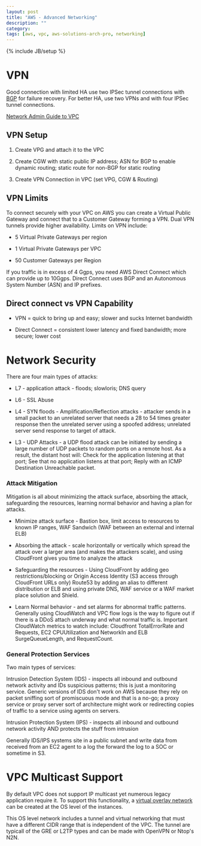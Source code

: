 ```yaml
---
layout: post
title: "AWS - Advanced Networking"
description: ""
category: 
tags: [aws, vpc, aws-solutions-arch-pro, networking]
---
```

{% include JB/setup %}

# VPN

Good connection with limited HA use two IPSec tunnel connections with [BGP](https://en.wikipedia.org/wiki/Border_Gateway_Protocol#Requirements_of_a_router_for_use_of_BGP_for_Internet_and_backbone-of-backbones_purposes) for failure recovery. For better HA, use two VPNs and with four IPSec tunnel connections.

[Network Admin Guide to VPC](http://docs.aws.amazon.com/AmazonVPC/latest/NetworkAdminGuide/Introduction.html)

## VPN Setup

1. Create VPG and attach it to the VPC

2. Create CGW with static public IP address; ASN for BGP to enable dynamic routing; static route for non-BGP for static routing

3. Create VPN Connection in VPC (set VPG, CGW & Routing)

## VPN Limits

To connect securely with your VPC on AWS you can create a Virtual Public Gateway and connect that to a Customer Gateway forming a VPN. Dual VPN tunnels provide higher availability. Limits on VPN include:

- 5 Virtual Private Gateways per region

- 1 Virtual Private Gateways per VPC

- 50 Customer Gateways per Region

If you traffic is in excess of 4 Ggps, you need AWS Direct Connect which can provide up to 10Ggps. Direct Connect uses BGP and an Autonomous System Number (ASN) and IP prefixes. 

## Direct connect vs VPN Capability

- VPN = quick to bring up and easy; slower and sucks Internet bandwidth

- Direct Connect = consistent lower latency and fixed bandwidth; more secure; lower cost


# Network Security

There are four main types of attacks:

* L7 - application attack - floods; slowloris; DNS query

* L6 - SSL Abuse

* L4 - SYN floods - Amplification/Reflection attacks - attacker sends in a small packet to an unrelated server that needs a 28 to 54 times greater response then the unrelated server using a spoofed address; unrelated server send response to target of attack.

* L3 - UDP Attacks - a UDP flood attack can be initiated by sending a large number of UDP packets to random ports on a remote host. As a result, the distant host will: Check for the application listening at that port; See that no application listens at that port; Reply with an ICMP Destination Unreachable packet.

### Attack Mitigation 

Mitigation is all about minimizing the attack surface, absorbing the attack, safeguarding the resources, learning normal behavior and having a plan for attacks.

- Minimize attack surface - Bastion box, limit access to resources to known IP ranges, WAF Sandwich (WAF between an external and internal ELB)

- Absorbing the attack - scale horizontally or vertically which spread the attack over a larger area (and makes the attackers scale), and using CloudFront gives you time to analyze the attack

- Safeguarding the resources - Using CloudFront by adding geo restrictions/blocking or Origin Access Identity (S3 access through CloudFront URLs only) Route53 by adding an alias to different distribution or ELB and using private DNS, WAF service or a WAF market place solution and Shield.

- Learn Normal behavior - and set alarms for abnormal traffic patterns. Generally using CloudWatch and VPC flow logs is the way to figure out if there is a DDoS attach underway and what normal traffic is. Important CloudWatch metrics to watch include: Cloudfront TotalErrorRate and Requests, EC2 CPUUtilization and NetworkIn and ELB SurgeQueueLength, and RequestCount.


### General Protection Services

Two main types of services:

Intrusion Detection System (IDS) - inspects all inbound and outbound network activity and IDs suspicious patterns; this is just a monitoring service. Generic versions of IDS don't work on AWS because they rely on packet sniffing sort of promiscuous mode and that is a no-go; a proxy service or proxy server sort of architecture might work or redirecting copies of traffic to a service using agents on servers.

Intrusion Protection System (IPS) - inspects all inbound and outbound network activity AND protects the stuff from intrusion

Generally IDS/IPS systems site in a public subnet and write data from received from an EC2 agent to a log the forward the log to a SOC or sometime in S3.


# VPC Multicast Support

By default VPC does not support IP multicast yet numerous legacy application require it. To support this functionality, a [virtual overlay network](https://aws.amazon.com/articles/6234671078671125) can be created at the OS level of the instances. 

This OS level network includes a tunnel and virtual networking that must have a different CIDR range that is independent of the VPC. The tunnel are typicall of the GRE or L2TP types and can be made with OpenVPN or Ntop's N2N.
